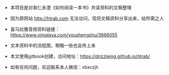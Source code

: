 - 本项目是对易仁永澄《如何阅读一本书》共读资料的文稿整理

- 因为原网站 <http://htrab.com> 无法访问，现将文稿资料分享出来，给所需之人

- 喜马拉雅音频资料链接：<https://www.ximalaya.com/youshengshu/3666055>

- 文本资料中的流程图，稍晚一些也会传上来

- 本文使用gitbook创建，访问地址：<https://drizzleing.github.io/htrab/>

- 如有任何问题，欢迎联系本人微信：xbxczjh
